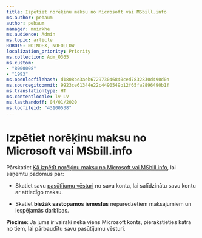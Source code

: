 ```yaml
---
title: Izpētiet norēķinu maksu no Microsoft vai MSbill.info
ms.author: pebaum
author: pebaum
manager: mnirkhe
ms.audience: Admin
ms.topic: article
ROBOTS: NOINDEX, NOFOLLOW
localization_priority: Priority
ms.collection: Adm_O365
ms.custom:
- "8000008"
- "1993"
ms.openlocfilehash: d1808be3aeb672973046840ced7832830d490d0a
ms.sourcegitcommit: 9923ce61344e22c4490549b12f65fa2896490b1f
ms.translationtype: HT
ms.contentlocale: lv-LV
ms.lasthandoff: 04/01/2020
ms.locfileid: "43100538"
---
```

# <a name="investigate-a-billing-charge-from-microsoft-or-msbill-dot-info"></a>Izpētiet norēķinu maksu no Microsoft vai MSbill.info

Pārskatiet [Kā izpētīt norēķinu maksu no Microsoft vai MSbill.info](https://support.microsoft.com/help/10623/microsoft-account-investigate-billing-charge), lai saņemtu padomus par: 

- Skatiet savu [pasūtījumu vēsturi](https://account.microsoft.com/billing/orders/) no sava konta, lai salīdzinātu savu kontu ar attiecīgo maksu.

- Skatiet **biežāk sastopamos iemeslus** neparedzētiem maksājumiem un iespējamās darbības.

**Piezīme**: Ja jums ir vairāki nekā viens Microsoft konts, pierakstieties katrā no tiem, lai pārbaudītu savu pasūtījumu vēsturi.
